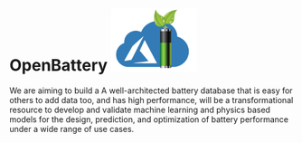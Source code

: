# OpenBattery                 <img src="doc/LOGO.png" with="110" height="110">
We are aiming to build a A well-architected battery database that is easy for others to add data too, and has high performance, will be a transformational resource to develop and validate machine learning and physics based models for the design, prediction, and optimization of battery performance under a wide range of use cases.


